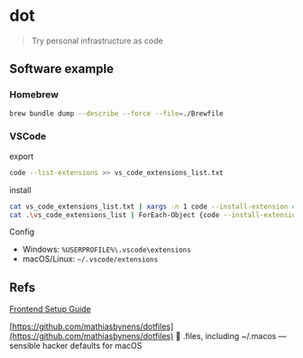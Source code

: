 # dot

> Try personal infrastructure as code

## Software example

### Homebrew

```bash
brew bundle dump --describe --force --file=./Brewfile
```

### VSCode

export

```bash
code --list-extensions >> vs_code_extensions_list.txt
```

install

```bash
cat vs_code_extensions_list.txt | xargs -n 1 code --install-extension # Unix or Linux
cat .\vs_code_extensions_list | ForEach-Object {code --install-extension $_} # Wins
```

Config

 - Windows: `%USERPROFILE%\.vscode\extensions`
 - macOS/Linux: `~/.vscode/extensions`

## Refs

[Frontend Setup Guide](https://github.com/phodal/setup.guide)


[https://github.com/mathiasbynens/dotfiles](https://github.com/mathiasbynens/dotfiles)  🔧 .files, including ~/.macos — sensible hacker defaults for macOS 


